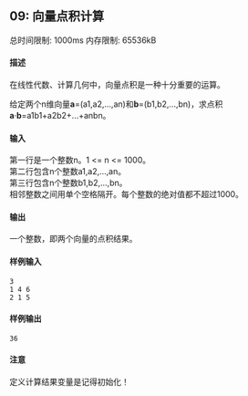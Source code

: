 ﻿## 09: 向量点积计算
总时间限制: 1000ms     内存限制: 65536kB

#### 描述

在线性代数、计算几何中，向量点积是一种十分重要的运算。

给定两个n维向量**a**=(a1,a2,...,an)和**b**=(b1,b2,...,bn)，求点积**a**·**b**=a1b1+a2b2+...+anbn。

#### 输入

第一行是一个整数n。1 <= n <= 1000。  
第二行包含n个整数a1,a2,...,an。  
第三行包含n个整数b1,b2,...,bn。  
相邻整数之间用单个空格隔开。每个整数的绝对值都不超过1000。

#### 输出

一个整数，即两个向量的点积结果。

#### 样例输入

	3
	1 4 6
	2 1 5

#### 样例输出

    36

#### 注意

定义计算结果变量是记得初始化！